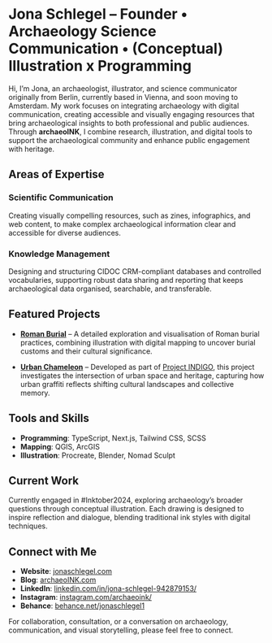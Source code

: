 # Jona Schlegel – Founder • Archaeology Science Communication • (Conceptual) Illustration x Programming

Hi, I’m Jona, an archaeologist, illustrator, and science communicator originally from Berlin, currently based in Vienna, and soon moving to Amsterdam. My work focuses on integrating archaeology with digital communication, creating accessible and visually engaging resources that bring archaeological insights to both professional and public audiences. Through **archaeoINK**, I combine research, illustration, and digital tools to support the archaeological community and enhance public engagement with heritage.

## Areas of Expertise

### Scientific Communication
Creating visually compelling resources, such as zines, infographics, and web content, to make complex archaeological information clear and accessible for diverse audiences.

### Knowledge Management
Designing and structuring CIDOC CRM-compliant databases and controlled vocabularies, supporting robust data sharing and reporting that keeps archaeological data organised, searchable, and transferable.

## Featured Projects

- **[Roman Burial](https://jonaschlegel.com/projects/roman-burial)** – A detailed exploration and visualisation of Roman burial practices, combining illustration with digital mapping to uncover burial customs and their cultural significance.
  
- **[Urban Chameleon](https://jonaschlegel.com/projects/urban-chameleon)** – Developed as part of [Project INDIGO](https://projectindigo.eu/), this project investigates the intersection of urban space and heritage, capturing how urban graffiti reflects shifting cultural landscapes and collective memory.

## Tools and Skills

- **Programming**: TypeScript, Next.js, Tailwind CSS, SCSS
- **Mapping**: QGIS, ArcGIS
- **Illustration**: Procreate, Blender, Nomad Sculpt

## Current Work

Currently engaged in #Inktober2024, exploring archaeology’s broader questions through conceptual illustration. Each drawing is designed to inspire reflection and dialogue, blending traditional ink styles with digital techniques.

## Connect with Me

- **Website**: [jonaschlegel.com](https://jonaschlegel.com/)
- **Blog**: [archaeoINK.com](https://www.archaeoink.com/)
- **LinkedIn**: [linkedin.com/in/jona-schlegel-942879153/](https://www.linkedin.com/in/jona-schlegel-942879153/)
- **Instagram**: [instagram.com/archaeoink/](https://www.instagram.com/archaeoink/)
- **Behance**: [behance.net/jonaschlegel1](https://www.behance.net/jonaschlegel1)

For collaboration, consultation, or a conversation on archaeology, communication, and visual storytelling, please feel free to connect.
